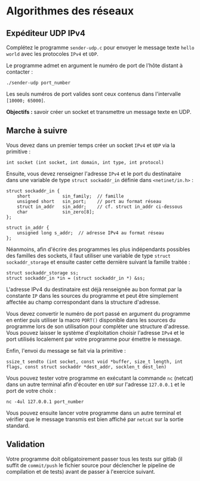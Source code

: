 # Algorithmes des réseaux

## Expéditeur UDP IPv4

Complétez le programme `sender-udp.c` pour envoyer le message texte `hello world` avec les protocoles `IPv4` et `UDP`.

Le programme admet en argument le numéro de port de l'hôte distant à contacter :

    ./sender-udp port_number

Les seuls numéros de port valides sont ceux contenus dans l'intervalle `[10000; 65000]`.

**Objectifs :** savoir créer un socket et transmettre un message texte en UDP.

## Marche à suivre

Vous devez dans un premier temps créer un socket `IPv4` et `UDP` via la primitive :

    int socket (int socket, int domain, int type, int protocol)

Ensuite, vous devez renseigner l'adresse `IPv4` et le port du destinataire dans une variable de type `struct sockaddr_in` définie dans `<netinet/in.h>` :

    struct sockaddr_in {
        short            sin_family;  // famille
        unsigned short   sin_port;    // port au format réseau
        struct in_addr   sin_addr;    // cf. struct in_addr ci-dessous
        char             sin_zero[8];
    };

    struct in_addr {
        unsigned long s_addr;  // adresse IPv4 au format réseau 
    };

Néanmoins, afin d'écrire des programmes les plus indépendants possibles des familles des sockets, il faut utiliser une variable de type `struct sockaddr_storage` et ensuite caster cette dernière suivant la famille traitée :

    struct sockaddr_storage ss;
    struct sockaddr_in *in = (struct sockaddr_in *) &ss;

L'adresse IPv4 du destinataire est déjà renseignée au bon format par la constante `IP` dans les sources du programme et peut être simplement affectée au champ correspondant dans la structure d'adresse.

Vous devez convertir le numéro de port passé en argument du programme en entier puis utiliser la macro `PORT()` disponible dans les sources du programme lors de son utilisation pour compléter une structure d'adresse. Vous pouvez laisser le système d'exploitation choisir l'adresse `IPv4` et le port utilisés localement par votre programme pour émettre le message.

Enfin, l'envoi du message se fait via la primitive :

    ssize_t sendto (int socket, const void *buffer, size_t length, int flags, const struct sockaddr *dest_addr, socklen_t dest_len)

Vous pouvez tester votre programme en exécutant la commande `nc` (netcat) dans un autre terminal afin d'écouter en `UDP` sur l'adresse `127.0.0.1` et le port de votre choix :

    nc -4ul 127.0.0.1 port_number

Vous pouvez ensuite lancer votre programme dans un autre terminal et vérifier que le message transmis est bien affiché par `netcat` sur la sortie standard.

## Validation

Votre programme doit obligatoirement passer tous les tests sur gitlab (il suffit de `commit/push` le fichier source pour déclencher le pipeline de compilation et de tests) avant de passer à l'exercice suivant.
